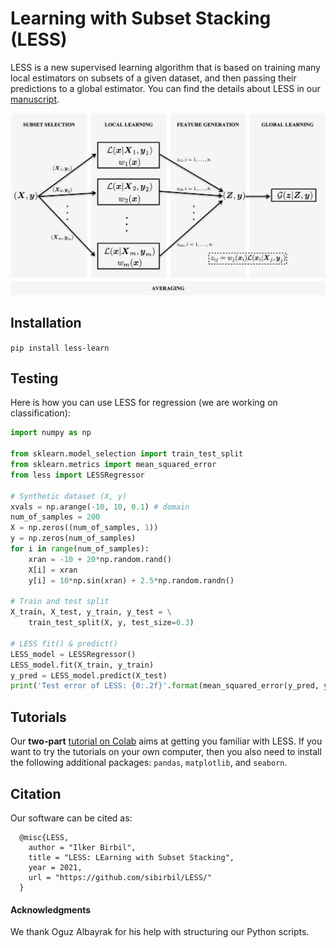 # Learning with Subset Stacking (LESS)

LESS is a new supervised learning algorithm that is based on training many local estimators on subsets of a given dataset, and then passing their predictions to a global estimator.
You can find the details about LESS in our [manuscript](https://arxiv.org/abs/2112.06251).

![LESS](./img/LESS1Level.png)

## Installation

`pip install less-learn`

## Testing

Here is how you can use LESS for regression (we are working on classification):

```python
import numpy as np

from sklearn.model_selection import train_test_split
from sklearn.metrics import mean_squared_error
from less import LESSRegressor

# Synthetic dataset (X, y)
xvals = np.arange(-10, 10, 0.1) # domain
num_of_samples = 200
X = np.zeros((num_of_samples, 1))
y = np.zeros(num_of_samples)
for i in range(num_of_samples):
    xran = -10 + 20*np.random.rand()
    X[i] = xran
    y[i] = 10*np.sin(xran) + 2.5*np.random.randn()

# Train and test split
X_train, X_test, y_train, y_test = \
    train_test_split(X, y, test_size=0.3)

# LESS fit() & predict()
LESS_model = LESSRegressor()
LESS_model.fit(X_train, y_train)
y_pred = LESS_model.predict(X_test)
print('Test error of LESS: {0:.2f}'.format(mean_squared_error(y_pred, y_test)))
```

## Tutorials

Our **two-part** [tutorial on Colab](https://colab.research.google.com/drive/183MRHH-i4XT3-HepHbIKVRPiwH7uMzrw?usp=sharing) aims at getting you familiar with LESS. If you want to try the tutorials on your own computer, then you also need to install the following additional packages: `pandas`, `matplotlib`, and `seaborn`.

## Citation
Our software can be cited as:
````
  @misc{LESS,
    author = "Ilker Birbil",
    title = "LESS: LEarning with Subset Stacking",
    year = 2021,
    url = "https://github.com/sibirbil/LESS/"
  }
````

#### Acknowledgments

We thank Oguz Albayrak for his help with structuring our Python scripts.